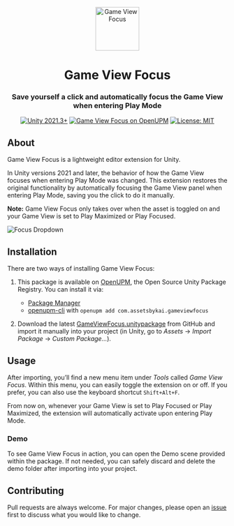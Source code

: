 <p align="center">
<img style="align:center;" src="https://media.githubusercontent.com/media/assetsbykai/GameViewFocus/main/.github/icon.png" alt="Game View Focus" width="100" />
</p>

<h1 align="center">Game View Focus</h1>
<h3 align="center">Save yourself a click and automatically focus the Game View when entering Play Mode</h3>
<p align="center">
<a href="https://unity3d.com/get-unity/download"><img style="align:center;" src="https://img.shields.io/badge/unity-2021.3+-blue.svg" alt="Unity 2021.3+" /></a>
<a href="https://openupm.com/packages/com.assetsbykai.gameviewfocus/"><img style="align:center;" src="https://img.shields.io/npm/v/com.assetsbykai.gameviewfocus?label=openupm&amp;registry_uri=https://package.openupm.com" alt="Game View Focus on OpenUPM" /></a>
<a href="https://github.com/assetsbykai/GameViewFocus/blob/main/LICENSE"><img style="align:center;" src="https://img.shields.io/badge/License-MIT-brightgreen.svg" alt="License: MIT" /></a>
</p>

## About

Game View Focus is a lightweight editor extension for Unity.

In Unity versions 2021 and later, the behavior of how the Game View focuses when entering Play Mode was changed. This extension restores the original functionality by automatically focusing the Game View panel when entering Play Mode, saving you the click to do it manually.

**Note:** Game View Focus only takes over when the asset is toggled on and your Game View is set to Play Maximized or Play Focused.

![Focus Dropdown](https://github.com/assetsbykai/GameViewFocus/blob/main/.github/focus_dropdown.png)

## Installation

There are two ways of installing Game View Focus:

1. This package is available on [OpenUPM](https://openupm.com/), the Open Source Unity Package Registry. You can install it via:
	- [Package Manager](https://openupm.com/packages/com.assetsbykai.gameviewfocus/#modal-manualinstallation)
	- [openupm-cli](https://openupm.com/packages/com.assetsbykai.gameviewfocus/#modal-commandlinetool) with `openupm add com.assetsbykai.gameviewfocus`

2. Download the latest [GameViewFocus.unitypackage](https://github.com/assetsbykai/GameViewFocus/releases) from GitHub and import it manually into your project (in Unity, go to *Assets* → *Import Package* → *Custom Package...*).


## Usage

After importing, you’ll find a new menu item under *Tools* called *Game View Focus*. Within this menu, you can easily toggle the extension on or off. If you prefer, you can also use the keyboard shortcut `Shift+Alt+F`.

From now on, whenever your Game View is set to Play Focused or Play Maximized, the extension will automatically activate upon entering Play Mode.

### Demo

To see Game View Focus in action, you can open the Demo scene provided within the package. If not needed, you can safely discard and delete the demo folder after importing into your project.

## Contributing

Pull requests are always welcome. For major changes, please open an [issue](https://github.com/assetsbykai/GameViewFocus/issues/new) first to discuss what you would like to change.